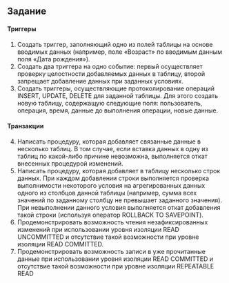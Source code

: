 ## Задание

#### Триггеры
1. Создать триггер, заполняющий одно из полей таблицы на основе вводимых
данных (например, поле «Возраст» по вводимым данным поля «Дата
рождения»).
2. Создать два триггера на одно событие: первый осуществляет проверку
целостности добавляемых данных в таблицу, второй запрещает добавление
данных при заданных условиях.
3. Создать триггеры, осуществляющие протоколирование операций INSERT,
UPDATE, DELETE для заданной таблицы. Для этого создать новую таблицу,
содержащую следующие поля: пользователь, операция, время, данные до
выполнения операции, новые данные.

#### Транзакции
4. Написать процедуру, которая добавляет связанные данные в несколько
таблиц. В том случае, если вставка данных в одну из таблиц по какой-либо
причине невозможна, выполняется откат внесенных процедурой изменений.
5. Написать процедуру, которая добавляет в таблицу несколько строк данных.
При каждом добавлении строки выполняется проверка выполнимости
некоторого условия на агрегированных данных одного из столбцов данной
таблицы (например, сумма всех значений по заданному столбцу не
превышает заданного значения). При невыполнении данного условия
выполняется откат добавления такой строки (используя оператор ROLLBACK
TO SAVEPOINT).
6. Продемонстрировать возможность чтения незафиксированных изменений
при использовании уровня изоляции READ UNCOMMITTED и отсутствие
такой возможности при уровне изоляции READ COMMITTED.
7. Продемонстрировать возможность записи в уже прочитанные данные при
использовании уровня изоляции READ COMMITTED и отсутствие такой
возможности при уровне изоляции REPEATABLE READ

